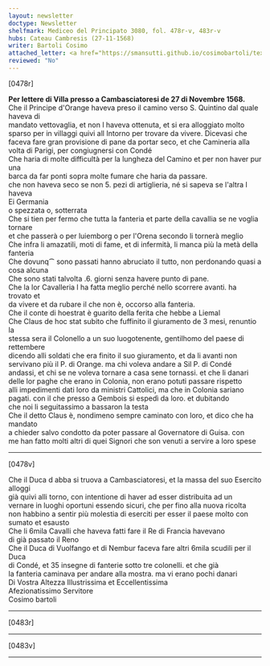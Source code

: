 ```yaml
---
layout: newsletter
doctype: Newsletter
shelfmark: Mediceo del Principato 3080, fol. 478r-v, 483r-v
hubs: Cateau Cambresis (27-11-1568)
writer: Bartoli Cosimo
attached_letter: <a href="https://smansutti.github.io/cosimobartoli/texts/TBD/">TBD</a>
reviewed: "No"
---
```


[0478r]  
  
  
<strong>Per lettere di Villa presso a Cambasciatoresi de 27 di Novembre 1568.</strong>  
Che il Principe d'Orange haveva preso il camino verso S. Quintino dal quale haveva di  
mandato vettovaglia, et non l haveva ottenuta, et si era alloggiato molto  
sparso per in villaggi quivi all Intorno per trovare da vivere. Dicevasi che  
faceva fare gran provisione di pane da portar seco, et che Camineria alla  
volta di Parigi, per congiugnersi con Condé  
Che haria di molte difficultà per la lungheza del Camino et per non haver pur una  
barca da far ponti sopra molte fumare che haria da passare.  
che non haveva seco se non 5. pezi di artiglieria, né si sapeva se l'altra l haveva  
Ei Germania  
o spezzata o, sotterrata  
Che si tien per fermo che tutta la fanteria et parte della cavallia se ne voglia tornare  
et che passerà o per luiemborg o per l'Orena secondo li tornerà meglio  
Che infra li amazatili, moti di fame, et di infermità, li manca più la metà della fanteria  
Che dovunq⁀ sono passati hanno abruciato il tutto, non perdonando quasi a cosa alcuna  
Che sono stati talvolta .6. giorni senza havere punto di pane.  
Che la lor Cavalleria l ha fatta meglio perché nello scorrere avanti. ha trovato et  
da vivere et da rubare il che non è, occorso alla fanteria.  
Che il conte di hoestrat è guarito della ferita che hebbe a Liemal  
Che Claus de hoc stat subito che fuffinito il giuramento de 3 mesi, renuntio la  
stessa sera il Colonello a un suo luogotenente, gentilhomo del paese di rettembere  
dicendo alli soldati che era finito il suo giuramento, et da li avanti non  
servivano più il P. di Orange. ma chi voleva andare a Sil P. di Condé  
andassi, et chi se ne voleva tornare a casa sene tornassi. et che li danari  
delle lor paghe che erano in Colonia, non erano potuti passare rispetto  
alli impedimenti dati loro da ministri Cattolici, ma che in Colonia sariano  
pagati. con il che presso a Gembois si espedì da loro. et dubitando  
che noi li seguitassimo a bassaron la testa  
Che il detto Claus è, nondimeno sempre caminato con loro, et dico che ha mandato  
a chieder salvo condotto da poter passare al Governatore di Guisa. con  
me han fatto molti altri di quei Signori che son venuti a servire a loro spese  
  
---  

[0478v]  
  
  
Che il Duca d abba si truova a Cambasciatoresi, et la massa del suo Esercito alloggi  
già quivi alli torno, con intentione di haver ad esser distribuita ad un  
vernare in luoghi oportuni essendo sicuri, che per fino alla nuova ricolta  
non habbino a sentir più molestia di eserciti per esser il paese molto con  
sumato et esausto  
Che li 6mila Cavalli che haveva fatti fare il Re di Francia havevano  
di già passato il Reno  
Che il Duca di Vuolfango et di Nembur faceva fare altri 6mila scudili per il Duca  
di Condé, et 35 insegne di fanterie sotto tre colonelli. et che già  
la fanteria caminava per andare alla mostra. ma vi erano pochi danari  
Di Vostra Altezza Illustrissima et Eccellentissima  
Afezionatissimo Servitore  
Cosimo bartoli  
  
---  

[0483r]  
  
  
  
---  

[0483v]  
  
  
  
---  


